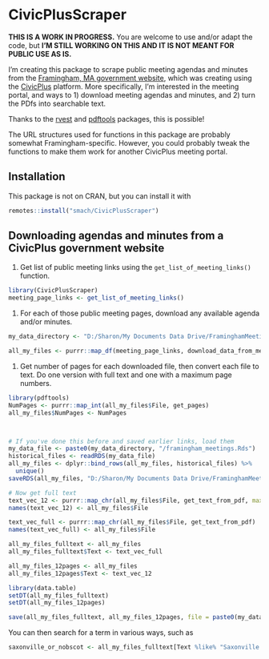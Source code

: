 
<!-- README.md is generated from README.Rmd. Please edit that file -->

# CivicPlusScraper

<!-- badges: start -->
<!-- badges: end -->

**THIS IS A WORK IN PROGRESS.** You are welcome to use and/or adapt the
code, but **I’M STILL WORKING ON THIS AND IT IS NOT MEANT FOR PUBLIC USE
AS IS.**

I’m creating this package to scrape public meeting agendas and minutes
from the [Framingham, MA government
website](http://framinghamma.iqm2.com/Citizens/default.aspx), which was
creating using the [CivicPlus](https://www.civicplus.com/) platform.
More specifically, I’m interested in the meeting portal, and ways to 1)
download meeting agendas and minutes, and 2) turn the PDfs into
searchable text.

Thanks to the [rvest](https://rvest.tidyverse.org/) and
[pdftools](https://docs.ropensci.org/pdftools/) packages, this is
possible!

The URL structures used for functions in this package are probably
somewhat Framingham-specific. However, you could probably tweak the
functions to make them work for another CivicPlus meeting portal.

## Installation

This package is not on CRAN, but you can install it with

``` r
remotes::install("smach/CivicPlusScraper")
```

## Downloading agendas and minutes from a CivicPlus government website

1.  Get list of public meeting links using the
    `get_list_of_meeting_links()` function.

``` r
library(CivicPlusScraper)
meeting_page_links <- get_list_of_meeting_links()
```

1.  For each of those public meeting pages, download any available
    agenda and/or minutes.

``` r
my_data_directory <- "D:/Sharon/My Documents Data Drive/FraminghamMeetings"

all_my_files <- purrr::map_df(meeting_page_links, download_data_from_meeting_page, the_dir = my_data_directory)
```

1.  Get number of pages for each downloaded file, then convert each file
    to text. Do one version with full text and one with a maximum page
    numbers.

``` r
library(pdftools)
NumPages <- purrr::map_int(all_my_files$File, get_pages)
all_my_files$NumPages <- NumPages



# If you've done this before and saved earlier links, load them
my_data_file <- paste0(my_data_directory, "/framingham_meetings.Rds")
historical_files <- readRDS(my_data_file)
all_my_files <- dplyr::bind_rows(all_my_files, historical_files) %>%
  unique()
saveRDS(all_my_files, "D:/Sharon/My Documents Data Drive/FraminghamMeetings/framingham_meetings.Rds")

# Now get full text
text_vec_12 <- purrr::map_chr(all_my_files$File, get_text_from_pdf, max_pages = 12)
names(text_vec_12) <- all_my_files$File

text_vec_full <- purrr::map_chr(all_my_files$File, get_text_from_pdf)
names(text_vec_full) <- all_my_files$File

all_my_files_fulltext <- all_my_files
all_my_files_fulltext$Text <- text_vec_full

all_my_files_12pages <- all_my_files
all_my_files_12pages$Text <- text_vec_12

library(data.table)
setDT(all_my_files_fulltext)
setDT(all_my_files_12pages)

save(all_my_files_fulltext, all_my_files_12pages, file = paste0(my_data_directory, "/framingham_meetings_with_text.Rdata"))
```

You can then search for a term in various ways, such as

``` r
saxonville_or_nobscot <- all_my_files_fulltext[Text %like% "Saxonville|Nobscot"]
```

<!--
You'll still need to render `README.Rmd` regularly, to keep `README.md` up-to-date. `devtools::build_readme()` is handy for this. You could also use GitHub Actions to re-render `README.Rmd` every time you push. An example workflow can be found here: <https://github.com/r-lib/actions/tree/master/examples>.
-->
